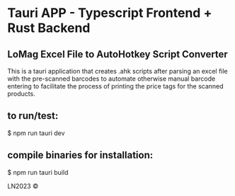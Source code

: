 # Tauri APP - Typescript Frontend + Rust Backend

## LoMag Excel File to AutoHotkey Script Converter

This is a tauri application that creates .ahk scripts after parsing an excel file with the pre-scanned barcodes to automate otherwise manual barcode entering to facilitate the process of printing the price tags for the scanned products.

## to run/test:

$ npm run tauri dev  

## compile binaries for installation:

$ npm run tauri build

LN2023 ©
